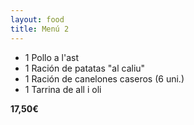 ```yaml
---
layout: food
title: Menú 2
---
```


* 1 Pollo a l'ast
* 1 Ración de patatas "al caliu"
* 1 Ración de canelones caseros (6 uni.)
* 1 Tarrina de all i oli

**17,50€**